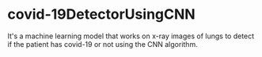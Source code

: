 # covid-19DetectorUsingCNN
It's a machine learning model that works on x-ray images of lungs to detect if the patient has covid-19 or not using the CNN algorithm.
